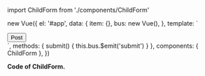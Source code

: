 import ChildForm from './components/ChildForm'

new Vue({
  el: '#app',
  data: {
    item: {},
    bus: new Vue(),
  },
  template: `
  <div>
     <ChildForm :item="item" :bus="bus" ref="form" />
     <button type="submit" @click.prevent="submit">Post</button>
  </div>
  `,
  methods: {
    submit() {
      this.bus.$emit('submit')
    }
  },
  components: { ChildForm },
})

**Code of ChildForm.**

<template>
 ...
</template>

<script>
export default {
  name: 'NowForm',
  props: ['item', 'bus'],
  methods: {
    submit() {
        ...
    }
  },
  mounted() {
    this.bus.$on('submit', this.submit)
  },  
}
</script>
